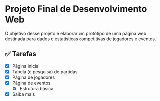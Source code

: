 # Projeto Final de Desenvolvimento Web

O objetivo desse projeto é elaborar um protótipo de uma página web destinada para dados e estatísticas competitivas de jogadores e eventos.

## ✅ Tarefas

- [X] Página inicial
- [X] Tabela (e pesquisa) de partidas
- [X] Página de jogadores
- [X] Página de eventos
    - [X] Estrutura básica
- [X] Saiba mais